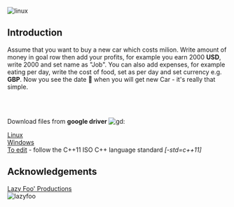![linux](https://cloud.githubusercontent.com/assets/19840443/18059159/fffe5e30-6e17-11e6-836c-e3c4e57efec4.png)<br/>

## Introduction
Assume that you want to buy a new car which costs milion. Write amount of money in goal row then add your profits, for example you earn 2000 **USD**, write 2000 and set name as "Job".
You can also add expenses, for example eating per day, write the cost of food, set as per day and set currency e.g. **GBP**. Now you see the date :date: when you will get new Car - it's really that simple.<br /><br />

<br/>

Download files from **google driver**
![gd](https://cloud.githubusercontent.com/assets/19840443/17922425/32511f7c-69df-11e6-8915-6696f35d30bb.png):

[Linux](https://docs.google.com/uc?authuser=0&id=0B36D1JHNNqr-RVNFMlMyOWdLcFE&export=download "Linux :)")<br />
[Windows](https://docs.google.com/uc?authuser=0&id=0B36D1JHNNqr-TkxqWlFfR2Fqb2c&export=download "Windows :D")<br />
[To edit](https://docs.google.com/uc?authuser=0&id=0B36D1JHNNqr-SF9QcVBnSkE4LVE&export=download "If you want edit code -_-") - follow the C++11 ISO C++ language standard *[-std=c++11]*<br />

## Acknowledgements
[Lazy Foo' Productions](http://lazyfoo.net/tutorials/SDL/index.php "My start :)")<br/>
![lazyfoo](https://cloud.githubusercontent.com/assets/19840443/17767077/a5a911ec-652e-11e6-9679-7015c9d9aaef.png)
